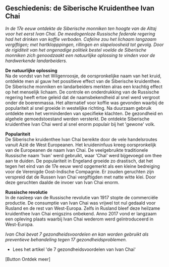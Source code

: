 ## Geschiedenis: de Siberische Kruidenthee Ivan Chai 

_In de 17e eeuw ontdekte de Siberische monniken ten hoogte van de Altaj voor het eerst Ivan Chai. De meedogenloze Russische federale regering had het drinken van koffie verboden. Cafeïne zou het lichaam langzaam vergiftigen; met hartklopppingen, rillingen en slapeloosheid tot gevolg. Door de rigiditeit van het ongenadige politiek bestel voelde de Siberische monniken zich genoodzaakt een natuurlijke oplossing te vinden voor de hardwerkende landarbeiders._

**De natuurlijke oplossing** <br>
Na de vondst van het Wilgenroosje, de oorspronkelijke naam van het kruid, ontdekte men al gauw het possitieve effect van de Siberische kruidenthee. De Siberische monniken en landarbeiders merkten alras een krachtig effect op het menselijk lichaam. De controle en onderdrukking van de Russische regering heeft ertoe geleid dat de naamsbekendheid al snel werd vergroot onder de boerenmassa. Het alternatief voor koffie was gevonden waarbij de populariteit al snel groeide in westelijke richting. Na duurzaam gebruik ontdekte men het verminderden van specifieke klachten. De gezondheid en algehele gemoedstoestand werden versterkt. De ontdekte Siberische kruidenthee Ivan Chai werd al snel enorm populair bij het 'gewone' volk. 

**Populariteit** <br>
De Siberische kruidenthee Ivan Chai bereikte door de vele handelsroutes vanuit Azië de West Europeanen. Het kruideninfuus kreeg oorspronkelijk van de Europeanen de naam Ivan Chai. De veelgebruikte traditionele Russische naam 'Ivan' werd gebruikt, waar ‘Chai’ werd bijgevoegd om thee aan te duiden. De populariteit in Engeland groeide zo drastisch, dat het tegen het eind van de 17e eeuw werd opgemerkt als een kleine bedreiging voor de Verenigde Oost-Indische Compagnie. Er zouden geruchten zijn verspreid dat de Russen Ivan Chai vergiftigden met natte witte klei. Door deze geruchten daalde de invoer van Ivan Chai enorm. 

**Russische revolutie** <br>
In de nasleep van de Russische revolutie van 1917 stopte de commerciële productie. De consumptie van Ivan Chai was vrijwel tot nul gedaald voor Rusland en de rest van West-Europa. Zelfs in Rusland bleef deze heilzame kruidenthee Ivan Chai enigszins onbekend. Anno 2017 vond er langzaam een opleving plaats waarbij Ivan Chai wederom werd geïntroduceerd in West-Europa. 

_Ivan Chai bevat 7 gezondheidsvoordelen en kan worden gebruikt als preventieve behandeling tegen 17 gezondheidsproblemen._

* Lees het artikel 'de 7 gezondheidsvoordelen van Ivan Chai'

[Button Ontdek meer] 

